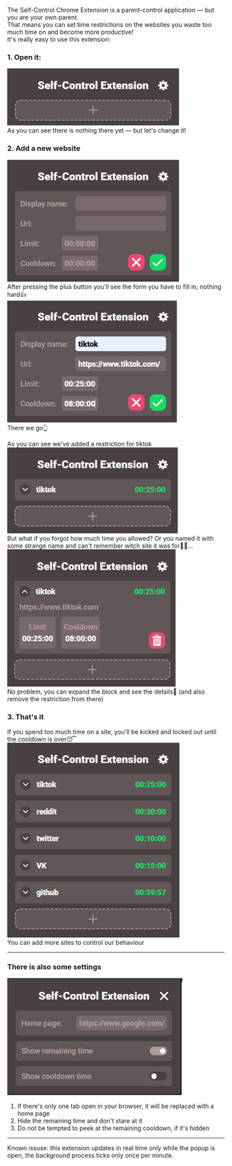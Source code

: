 The Self-Control Chrome Extension is a parent-control application — but you are your own parent.  
That means you can set time restrictions on the websites you waste too much time on and become more productive!  
It's really easy to use this extension:
### 1. Open it:  
   ![alt text]({6673A812-E429-402E-A4F5-86F64A59A25F}.png)  
   As you can see there is nothing there yet — but let's change it!  
     
### 2. Add a new website  
   ![alt text]({8533C7DC-1914-481E-ADED-D42E64A635B8}.png)  
   After pressing the plus button you'll see the form you have to fill in, nothing hard👍  
   ![alt text]({BE4B8FA2-3397-4803-914F-20B7DFEF55B5}.png)  
   There we go👆  
     
   As you can see we've added a restriction for tiktok  
   ![alt text]({84865F94-6D7A-4D84-8D54-94D9D6E5AE59}.png)  
   But what if you forgot how much time you allowed? Or you named it with some strange name and can't remember witch site it was for😵‍💫...  
   ![alt text]({A254F613-30EF-4E70-A29C-0C93919BBC78}.png)  
   No problem, you can expand the block and see the details🤩 (and also remove the restriction from there)  
     
### 3. That's it  
If you spend too much time on a site, you'll be kicked and locked out until the cooldown is over😴  
   ![alt text]({A3A33F49-268F-486D-8A96-AF510090399D}.png)  
You can add more sites to control our behaviour  

---
### There is also some settings
![alt text]({0A7DE33E-14CF-407C-A3BE-06B4C7CDC844}.png)
1. If there's only one tab open in your browser, it will be replaced with a home page
2. Hide the remaining time and don't stare at it
3. Do not be tempted to peek at the remaining cooldown, if it's hidden

---
Known issuse: this extension updates in real time only while the popup is open, the background process ticks only once per minute.
